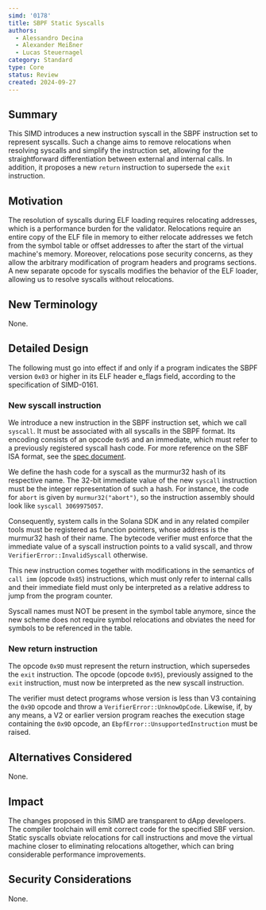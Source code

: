 ```yaml
---
simd: '0178'
title: SBPF Static Syscalls
authors:
  - Alessandro Decina
  - Alexander Meißner
  - Lucas Steuernagel
category: Standard
type: Core
status: Review
created: 2024-09-27
---
```


## Summary

This SIMD introduces a new instruction syscall in the SBPF instruction set to 
represent syscalls. Such a change aims to remove relocations when resolving 
syscalls and simplify the instruction set, allowing for the straightforward 
differentiation between external and internal calls. In addition, it proposes 
a new `return` instruction to supersede the `exit` instruction.

## Motivation

The resolution of syscalls during ELF loading requires relocating addresses, 
which is a performance burden for the validator. Relocations require an entire 
copy of the ELF file in memory to either relocate addresses we fetch from the 
symbol table or offset addresses to after the start of the virtual machine's 
memory. Moreover, relocations pose security concerns, as they allow the 
arbitrary modification of program headers and programs sections. A new 
separate opcode for syscalls modifies the behavior of the ELF loader, allowing 
us to resolve syscalls without relocations.

## New Terminology

None.

## Detailed Design

The following must go into effect if and only if a program indicates the SBPF 
version `0x03` or higher in its ELF header e_flags field, according to the 
specification of SIMD-0161.

### New syscall instruction

We introduce a new instruction in the SBPF instruction set, which we call 
`syscall`. It must be associated with all syscalls in the SBPF format. Its 
encoding consists of an opcode `0x95` and an immediate, which must refer to a 
previously registered syscall hash code. For more reference on the SBF ISA 
format, see the 
[spec document](https://github.com/solana-labs/rbpf/blob/main/doc/bytecode.md).

We define the hash code for a syscall as the murmur32 hash of its respective 
name. The 32-bit immediate value of the new `syscall` instruction must be the 
integer representation of such a hash. For instance, the code for `abort` is 
given by `murmur32("abort")`, so the instruction assembly should look like 
`syscall 3069975057`.

Consequently, system calls in the Solana SDK and in any related compiler tools 
must be registered as function pointers, whose address is the murmur32 hash of 
their name. The bytecode verifier must enforce that the immediate value of a 
syscall instruction points to a valid syscall, and throw 
`VerifierError::InvalidSyscall` otherwise.

This new instruction comes together with modifications in the semantics of 
`call imm` (opcode `0x85`) instructions, which must only refer to internal 
calls and their immediate field must only be interpreted as a relative address 
to jump from the program counter.

Syscall names must NOT be present in the symbol table anymore, since the new 
scheme does not require symbol relocations and obviates the need for symbols 
to be referenced in the table.

### New return instruction

The opcode `0x9D` must represent the return instruction, which supersedes the 
`exit` instruction. The opcode (opcode `0x95`), previously assigned to the 
`exit` instruction, must now be interpreted as the new syscall instruction.

The verifier must detect programs whose version is less than V3 containing
the `0x9D` opcode and throw a `VerifierError::UnknowOpCode`. Likewise, if, by 
any means, a V2 or earlier version program reaches the execution stage 
containing the `0x9D` opcode, an `EbpfError::UnsupportedInstruction` must be 
raised.

## Alternatives Considered

None.

## Impact

The changes proposed in this SIMD are transparent to dApp developers. The 
compiler toolchain will emit correct code for the specified SBF version. 
Static syscalls obviate relocations for call instructions and move the virtual 
machine closer to eliminating relocations altogether, which can bring 
considerable performance improvements.

## Security Considerations

None.
